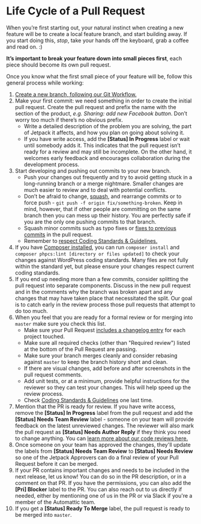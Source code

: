 # Life Cycle of a Pull Request

When you’re first starting out, your natural instinct when creating a new feature will be to create a local feature branch, and start building away. If you start doing this, *stop*, take your hands off the keyboard, grab a coffee and read on. :)

**It’s important to break your feature down into small pieces first**, each piece should become its own pull request.

Once you know what the first small piece of your feature will be, follow this general process while working:

1. [Create a new branch, following our Git Workflow.](git-workflow.md)
1. Make your first commit: we need something in order to create the initial pull request. Create the pull request and prefix the name with the section of the product, _e.g._ _Sharing: add new Facebook button_. Don’t worry too much if there’s no obvious prefix.
    - Write a detailed description of the problem you are solving, the part of Jetpack it affects, and how you plan on going about solving it.
    - If you have write access, add the **<span class="label status-in-progress">[Status] In Progress</span>** label or wait until somebody adds it. This indicates that the pull request isn’t ready for a review and may still be incomplete. On the other hand, it welcomes early feedback and encourages collaboration during the development process.
1. Start developing and pushing out commits to your new branch.
    - Push your changes out frequently and try to avoid getting stuck in a long-running branch or a merge nightmare. Smaller changes are much easier to review and to deal with potential conflicts.
    - Don’t be afraid to change, [squash](http://gitready.com/advanced/2009/02/10/squashing-commits-with-rebase.html), and rearrange commits or to force push - `git push -f origin fix/something-broken`. Keep in mind, however, that if other people are committing on the same branch then you can mess up their history. You are perfectly safe if you are the only one pushing commits to that branch.
    - Squash minor commits such as typo fixes or [fixes to previous commits](http://fle.github.io/git-tip-keep-your-branch-clean-with-fixup-and-autosquash.html) in the pull request.
    - Remember to [respect Coding Standards & Guidelines.](coding-guidelines.md)
1. If you have [Composer installed](https://getcomposer.org/), you can run `composer install` and `composer phpcs:lint [directory or files updated]` to check your changes against WordPress coding standards. Many files are not fully within the standard yet, but please ensure your changes respect current coding standards.
1. If you end up needing more than a few commits, consider splitting the pull request into separate components. Discuss in the new pull request and in the comments why the branch was broken apart and any changes that may have taken place that necessitated the split. Our goal is to catch early in the review process those pull requests that attempt to do too much.
1. When you feel that you are ready for a formal review or for merging into `master` make sure you check this list.
    - Make sure your Pull Request [includes a changelog entry](writing-a-good-changelog-entry.md) for each project touched.
    - Make sure all required checks (other than "Required review") listed at the bottom of the Pull Request are passing.
    - Make sure your branch merges cleanly and consider rebasing against `master` to keep the branch history short and clean.
    - If there are visual changes, add before and after screenshots in the pull request comments.
    - Add unit tests, or at a minimum, provide helpful instructions for the reviewer so they can test your changes. This will help speed up the review process.
    - Check [Coding Standards & Guidelines](coding-guidelines.md) one last time.
1. Mention that the PR is ready for review. If you have write access, remove the **<span class="label status-in-progress">[Status] In Progress</span>** label from the pull request and add the **<span class="label status-needs-team-review">[Status] Needs Team Review</span>** label - someone on your team will provide feedback on the latest unreviewed changes. The reviewer will also mark the pull request as **<span class="label needs-author-reply">[Status] Needs Author Reply</span>** if they think you need to change anything. You can [learn more about our code reviews here.](code-reviews.md)
1. Once someone on your team has approved the changes, they'll update the labels from **<span class="label status-needs-team-review">[Status] Needs Team Review</span>** to **<span class="label status-needs-review">[Status] Needs Review</span>** so one of the Jetpack Approvers can do a final review of your Pull Request before it can be merged.
1. If your PR contains important changes and needs to be included in the next release, let us know! You can do so in the PR description, or in a comment on that PR. If you have the permissions, you can also add the **<span class="label pri-blocker">[Pri] Blocker</span>** label to the PR. You can also reach out to us directly if needed, either by mentioning one of us in the PR or via Slack if you're a member of the Automattic team.
1. If you get a **<span class="label ready-to-merge">[Status] Ready To Merge</span>** label, the pull request is ready to be merged into `master`.
